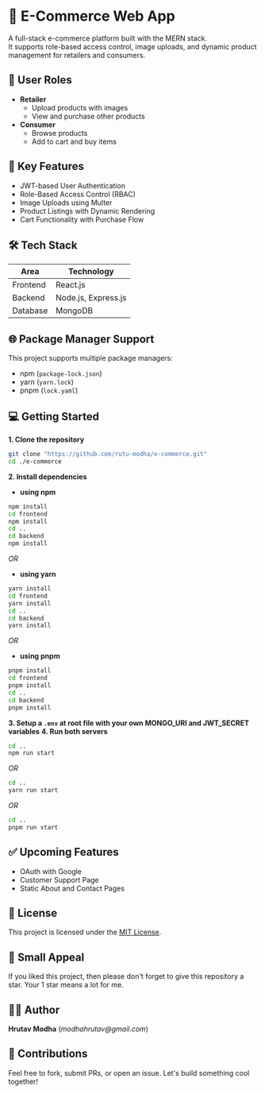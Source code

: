 # 🛒 E-Commerce Web App
A full-stack e-commerce platform built with the MERN stack.  
It supports role-based access control, image uploads, and dynamic product management for retailers and consumers.
## 🔐 User Roles
- **Retailer**
  - Upload products with images
  - View and purchase other products
- **Consumer**
  - Browse products
  - Add to cart and buy items
## 🚀 Key Features
- JWT-based User Authentication
- Role-Based Access Control (RBAC)
- Image Uploads using Multer
- Product Listings with Dynamic Rendering
- Cart Functionality with Purchase Flow
## 🛠️ Tech Stack
| Area      | Technology           |
|------------|----------------------|
| Frontend   | React.js             |
| Backend    | Node.js, Express.js  |
| Database   | MongoDB              |
## 🌐 Package Manager Support
This project supports multiple package managers:
- npm (`package-lock.json`)
- yarn (`yarn.lock`)
- pnpm (`lock.yaml`)
## 💻 Getting Started
**1. Clone the repository** 
   ```Bash
   git clone "https://github.com/rutu-modha/e-commerce.git"
cd ./e-commerce
```
**2. Install dependencies**
- **using npm**
```Bash
npm install
cd frontend
npm install
cd ..
cd backend
npm install
```
*OR*
- **using yarn**
```Bash
yarn install
cd frontend
yarn install
cd ..
cd backend
yarn install
```
*OR*
- **using pnpm**
```Bash
pnpm install
cd frontend
pnpm install
cd ..
cd backend
pnpm install
```
**3. Setup a `.env` at root file with your own MONGO_URI and JWT_SECRET variables**
**4. Run both servers**
```Bash
cd ..
npm run start
```
*OR*
```Bash
cd ..
yarn run start
```
*OR*
```Bash
cd ..
pnpm run start
```
## ✅ Upcoming Features
- OAuth with Google
- Customer Support Page
- Static About and Contact Pages
## 📄 License
This project is licensed under the [MIT License](./LICENSE).
## 🙏 Small Appeal
If you liked this project, then please don't forget to give this repository a star. Your 1 star means a lot for me.
## 👨‍💻 Author
**Hrutav Modha**
(_modhahrutav@gmail.com_)
## 🤝 Contributions
Feel free to fork, submit PRs, or open an issue. Let's build something cool together!
